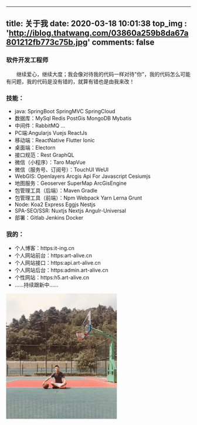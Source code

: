 <!--
 * @Descripttion: 
 * @version: 
 * @Author: by1773
 * @Date: 2020-03-18 10:01:38
 * @LastEditors: by1773
 * @LastEditTime: 2020-05-20 17:35:57
--> 
---
title: 关于我
date: 2020-03-18 10:01:38
top_img : 'http://iblog.thatwang.com/03860a259b8da67a801212fb773c75b.jpg'
comments: false  
---

### 软件开发工程师
&emsp;&emsp;继续爱心，继续大度；我会像对待我的代码一样对待"你"，我的代码怎么可能有问题，我的代码是没有错的，就算有错也是由我来改！
<!-- <div align="center"> -->
  <!-- ![markdown](http://q7hgnfyvz.bkt.clouddn.com/about.jpg) -->
<!-- </div> -->
<!--  -->
### 技能：
- java: SpringBoot SpringMVC SpringCloud
- 数据库：MySql Redis PostGis MongoDB Mybatis
- 中间件：RabbitMQ ...
- PC端:Angularjs Vuejs ReactJs
- 移动端：ReactNative Flutter Ionic
- 桌面端：Electorn
- 接口规范：Rest GraphQL
- 微信（小程序）：Taro MapVue
- 微信（服务号、订阅号）：TouchUI WeUI
- WebGIS: Openlayers Arcgis Api For Javascript Cesiumjs
- 地图服务：Geoserver SuperMap ArcGisEngine
- 包管理工具（后端）：Maven Gradle
- 包管理工具（前端）：Npm Webpack Yarn Lerna Grunt
- Node: Koa2 Express Eggjs Nestjs
- SPA-SEO/SSR: Nuxtjs Nextjs Angulr-Universal 
- 部署：Gitlab Jenkins Docker

### 我的：
- 个人博客：https:it-ing.cn
- 个人网站前台：https:art-alive.cn
- 个人网站接口：https:api.art-alive.cn
- 个人网站后台：https:admin.art-alive.cn
- 个性网站：https:h5.art-alive.cn
- ......持续跟新中......

<img  align="center" src="./about.jpg" width="60%">
